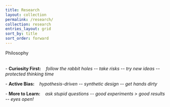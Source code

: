 ```yaml
---
title: Research
layout: collection
permalink: /research/
collection: research
entries_layout: grid
sort_by: title
sort_order: forward
---
```


<div class="h2 entry-title" style="margin-bottom: 2rem">Philosophy</div>

\- __Curiosity First:__&nbsp;&nbsp;&nbsp;&nbsp;*follow the rabbit holes -- take risks -- try new ideas -- protected thinking time*

\- __Active Bias:__&nbsp;&nbsp;&nbsp;&nbsp;*hypothesis-driven -- synthetic design -- get hands dirty*

\- __More to Learn:__&nbsp;&nbsp;&nbsp;&nbsp;*ask stupid questions -- good experiments > good results -- eyes open!*

<div class="row" style="margin-bottom: 3rem"> </div>
